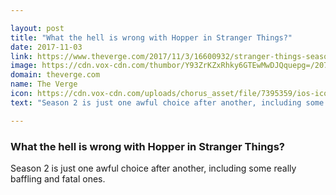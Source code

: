 ```yaml
---

layout: post
title: "What the hell is wrong with Hopper in Stranger Things?"
date: 2017-11-03
link: https://www.theverge.com/2017/11/3/16600932/stranger-things-season-2-netflix-jim-hopper-david-harbour-plot-holes
image: https://cdn.vox-cdn.com/thumbor/Y93ZrKZxRhky6GTEwMwDJQquepg=/207x0:3840x1902/fit-in/1200x630/cdn.vox-cdn.com/uploads/chorus_asset/file/9597767/EN_US_ST2_Darkness_3840x2160_Still02.jpg
domain: theverge.com
name: The Verge
icon: https://cdn.vox-cdn.com/uploads/chorus_asset/file/7395359/ios-icon.0.png
text: "Season 2 is just one awful choice after another, including some really baffling and fatal ones."

---
```


### What the hell is wrong with Hopper in Stranger Things?

Season 2 is just one awful choice after another, including some really baffling and fatal ones.